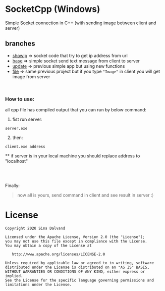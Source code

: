 # SocketCpp (Windows)
Simple Socket connection in C++ (with sending image between client and server)

## branches
* [showip](https://github.com/sinadalvand/SocketCpp/tree/showip) => socket code that try to get ip address from url
* [base](https://github.com/sinadalvand/SocketCpp/tree/base)   => simple socket send text message from client to server
* [update](https://github.com/sinadalvand/SocketCpp/tree/update) => previous simple app but using new functions
* [file](https://github.com/sinadalvand/SocketCpp/tree/file)   => same previous project but if you type ``"Image"`` in client you will get image from server

</br>

### How to use:
all cpp file has compiled output that you can run by below command:

1. fist run server:

```
server.exe
```

2. then:

```
client.exe address
```

** if server is in your local machine you should replace address to "localhost"

</br>
</br>

Finally:

> now all is yours, send command in client and see result in server :)



# License

    Copyright 2020 Sina Dalvand

    Licensed under the Apache License, Version 2.0 (the "License");
    you may not use this file except in compliance with the License.
    You may obtain a copy of the License at

       http://www.apache.org/licenses/LICENSE-2.0

    Unless required by applicable law or agreed to in writing, software
    distributed under the License is distributed on an "AS IS" BASIS,
    WITHOUT WARRANTIES OR CONDITIONS OF ANY KIND, either express or implied.
    See the License for the specific language governing permissions and
    limitations under the License.

